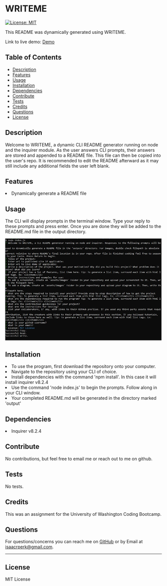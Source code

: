 # WRITEME

[![License: MIT](https://img.shields.io/badge/License-MIT-yellow.svg)](https://opensource.org/licenses/MIT)

This README was dynamically generated using WRITEME.

Link to live demo: [Demo](https://drive.google.com/file/d/1HhEfmbwbf6PixFwh0p7v9vyaTn7eTXXh/view)

## Table of Contents

- [Description](#description)
- [Features](#features)
- [Usage](#usage)
- [Installation](#installation)
- [Dependencies](#dependencies)
- [Contribute](#contribute)
- [Tests](#tests)
- [Credits](#credits)
- [Questions](#questions)
- [License](#license)

## Description

Welcome to WRITEME, a dynamic CLI README generator running on node and the inquirer module. As the user answers CLI prompts, their answers are stored and appended to a README file. This file can then be copied into the user's repo. It is recommended to edit the README afterward as it may still include any additional fields the user left blank.

## Features

<li>Dynamically generate a README file</li>

## Usage

The CLI will display prompts in the terminal window. Type your reply to these prompts and press enter. Once you are done they will be added to the README.md file in the output directory.

![screenshot](./assets/images/screenshot.jpg)

## Installation

<li>To use the program, first download the repository onto your computer.</li> <li>Navigate to the repository using your CLI of choice.</li> <li>Install dependencies with the command 'npm install'. In this case it will install inquirer v8.2.4</li> <li>Use the command 'node index.js' to begin the prompts. Follow along in your CLI window.</li> <li>Your completed README.md will be generated in the directory marked 'output'</li>

## Dependencies

<li>Inquirer v8.2.4</li>

## Contribute

No contributions, but feel free to email me or reach out to me on github.

## Tests

No tests.

## Credits

This was an assignment for the University of Washington Coding Bootcamp.

## Questions

For questions/concerns you can reach me on [GitHub](dingbat-weasel) or by Email at isaacrperk@gmail.com.

---

## License

MIT License
